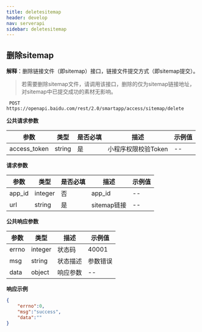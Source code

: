 ```yaml
---
title: deletesitemap
header: develop
nav: serverapi
sidebar: deletesitemap
---
```


 

## 删除sitemap 

**解释**：删除链接文件（即sitemap）接口，链接文件提交方式（即sitemap提交）。
> 若需要删除sitemap文件，请调用该接口，删除的仅为sitemap链接地址，对sitemap中已提交成功的素材无影响。

``` 
 POST https://openapi.baidu.com/rest/2.0/smartapp/access/sitemap/delete 
```

**公共请求参数** 

|参数|类型|是否必填|描述|示例值|
|--|--|--|--|--|
|access_token|string|是|小程序权限校验Token|--|

**请求参数** 

|参数|类型|是否必填|描述|示例值|
|--|--|--|--|--|
|app_id|integer|否|app_id|--|
|url|string|是|sitemap链接|--|

**公共响应参数** 

|参数|类型|描述|示例值|
|--|--|--|--|
|errno|integer|状态码|40001|
|msg|string|状态描述|参数错误|
|data|object|响应参数|--|

  

 

**响应示例** 

```json
{
	"errno":0,   　　
	"msg":"success",   　　
	"data":""   
}
```